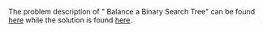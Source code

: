 The problem description of " Balance a Binary Search Tree" can be found [here](https://leetcode.com/problems/balance-a-binary-search-tree/) while the solution is found [here](https://github.com/aurimas13/LeetCode-HackerRank-MAANG/blob/main/LeetCode/Python%20Solutions/Balance%20a%20Binary%20Search%20Tree/balance.py).
